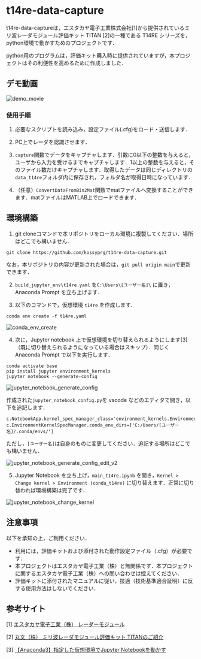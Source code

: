 # t14re-data-capture
t14re-data-captureは，エスタカヤ電子工業株式会社[1]から提供されているミリ波レーダモジュール評価キット TITAN [2]の一種である T14RE シリーズを，python環境で動かすためのプロジェクトです．

python用のプログラムは，評価キット購入時に提供されていますが，本プロジェクトはその利便性を高めるために作成しました．

## デモ動画
![demo_movie](https://user-images.githubusercontent.com/60993969/208602810-7fcc65c6-7b51-44b9-9126-72a4ba783c6c.gif)

### 使用手順
1. 必要なスクリプトを読み込み，設定ファイル(.cfg)をロード・送信します．

2. PC上でレーダを認識させます．

3. `capture`関数でデータをキャプチャします．引数に0以下の整数を与えると，ユーザから入力を受けるまでキャプチャします．1以上の整数を与えると，そのファイル数だけキャプチャします．取得したデータは同じディレクトリの`data_t14re`フォルダ内に保存され，フォルダ名が取得日時になっています．

4. （任意）`ConvertDataFromBin2Mat`関数でmatファイルへ変換することができます．matファイルはMATLAB上でロードできます．

## 環境構築
1. git cloneコマンドで本リポジトリをローカル環境に複製してください．場所はどこでも構いません．
```
git clone https://github.com/kossyprg/t14re-data-capture.git
```
なお，本リポジトリの内容が更新された場合は，`git pull origin main`で更新できます．

2. `build_jupyter_env\t14re.yaml` を`C:\Users\[ユーザー名]\` に置き，Anaconda Prompt を立ち上げます．

3. 以下のコマンドで，仮想環境 `t14re` を作成します．
```
conda env create -f t14re.yaml
```

![conda_env_create](https://user-images.githubusercontent.com/60993969/208572148-c1d7e7a7-1ff8-4f50-a007-e3cf1284cdfd.gif)



4. 次に，Jupyter notebook 上で仮想環境を切り替えられるようにします[3]（既に切り替えられるようになっている場合はスキップ）．同じく Anaconda Prompt で以下を実行します．
```
conda activate base
pip install jupyter environment_kernels
jupyter notebook --generate-config
```

![jupyter_notebook_generate_config](https://user-images.githubusercontent.com/60993969/208572290-4672566c-9fc5-4ee4-9fba-d6d08caa7464.gif)


作成された`jupyter_notebook_config.py`を vscode などのエディタで開き，以下を追記します．
```
c.NotebookApp.kernel_spec_manager_class='environment_kernels.EnvironmentKernelSpecManager'
c.EnvironmentKernelSpecManager.conda_env_dirs=['C:/Users/[ユーザー名]/.conda/envs/']
```
ただし，`[ユーザー名]`は自身のものに変更してください．追記する場所はどこでも構いません．

![jupyter_notebook_generate_config_edit_v2](https://user-images.githubusercontent.com/60993969/208579877-89124351-2125-45cc-b6ce-50259f919e9d.gif)

5. Jupyter Notebook を立ち上げ，`main_t14re.ipynb` を開き，`Kernel > Change kernel > Environment (conda_t14re)` に切り替えます．正常に切り替われば環境構築は完了です．

![jupyter_notebook_change_kernel](https://user-images.githubusercontent.com/60993969/208572445-60335e40-9ce7-45d1-b3ca-7cb3e4ee8302.gif)

## 注意事項
以下を承知の上，ご利用ください．
- 利用には，評価キットおよび添付された動作設定ファイル（.cfg）が必要です．
- 本プロジェクトはエスタカヤ電子工業（株）と無関係です．本プロジェクトに関するエスタカヤ電子工業（株）への問い合わせは控えてください．
- 評価キットに添付されたマニュアルに従い，技適（技術基準適合証明）に反する使用方法はしないでください．

## 参考サイト
[1] [エスタカヤ電子工業（株） レーダーモジュール](https://www.s-takaya.co.jp/product/radar/)

[2] [丸文（株） ミリ波レーダモジュール評価キット TITANのご紹介](https://www.marubun.co.jp/technicalsquare/9141/)

[3] [【Anaconda3】指定した仮想環境でJupyter Notebookを動かす](https://www.servernote.net/article.cgi?id=anaconda-jupyter-notebook-on-myenv)
